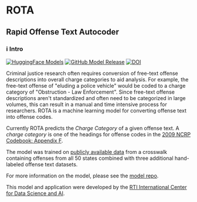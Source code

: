 # ROTA
## Rapid Offense Text Autocoder

### ℹ️ Intro

[![HuggingFace Models](https://img.shields.io/badge/%F0%9F%A4%97%20models-2021.05.18.15-blue)](https://huggingface.co/rti-international/rota)
[![GitHub Model Release](https://img.shields.io/github/v/release/RTIInternational/rota?logo=github)](https://github.com/RTIInternational/rota)
[![DOI](https://zenodo.org/badge/DOI/10.5281/zenodo.4770492.svg)](https://doi.org/10.5281/zenodo.4770492)

Criminal justice research often requires conversion of free-text offense descriptions into overall charge categories to aid analysis. For example, the free-text offense of "eluding a police vehicle" would be coded to a charge category of "Obstruction - Law Enforcement". Since free-text offense descriptions aren't standardized and often need to be categorized in large volumes, this can result in a manual and time intensive process for researchers. ROTA is a machine learning model for converting offense text into offense codes. 

Currently ROTA predicts the *Charge Category* of a given offense text. A *charge category* is one of the headings for offense codes in the [2009 NCRP Codebook: Appendix F](https://www.icpsr.umich.edu/web/NACJD/studies/30799/datadocumentation#).

The model was trained on [publicly available data](https://web.archive.org/web/20201021001250/https://www.icpsr.umich.edu/web/pages/NACJD/guides/ncrp.html) from a crosswalk containing offenses from all 50 states combined with three additional hand-labeled offense text datasets.

For more information on the model, please see the [model repo](https://huggingface.co/rti-international/rota).

This model and application were developed by the [RTI International Center for Data Science and AI](https://www.rti.org/centers/rti-center-data-science).